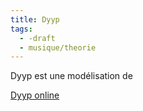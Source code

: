 ```yaml
---
title: Dyyp
tags:
  - -draft
  - musique/theorie
---
```


Dyyp est une modélisation de

[Dyyp online](https://grahack.github.io/dyyp)
